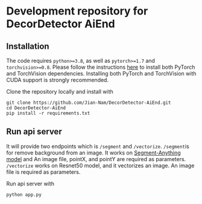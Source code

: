 # Development repository for DecorDetector AiEnd

## Installation

The code requires `python>=3.8`, as well as `pytorch>=1.7` and `torchvision>=0.8`. Please follow the instructions [here](https://pytorch.org/get-started/locally/) to install both PyTorch and TorchVision dependencies. Installing both PyTorch and TorchVision with CUDA support is strongly recommended.

Clone the repository locally and install with

```
git clone https://github.com/Jian-Nam/DecorDetector-AiEnd.git
cd DecorDetector-AiEnd
pip install -r requirements.txt
```

## Run api server

It will provide two endpoints which is `/segment` and `/vectorize`. `/segment`is for remove background from an image. It works on [Segment-Anything model](https://github.com/facebookresearch/segment-anything) and An image file, pointX, and pointY are required as parameters. `/vectorize` works on Resnet50 model, and it vectorizes an image. An image file is required as parameters. 

Run api server with

```
python app.py
```

